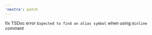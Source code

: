 ```yaml
---
'nextra': patch
---
```


fix TSDoc error `Expected to find an alias symbol` when using `@inline` comment

